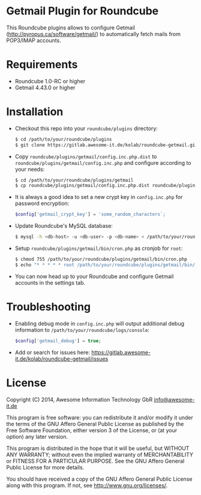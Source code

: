 Getmail Plugin for Roundcube
============================
This Roundcube plugins allows to configure Getmail (<http://pyropus.ca/software/getmail/>) to automatically fetch mails from POP3/IMAP accounts.

Requirements
============
* Roundcube 1.0-RC or higher
* Getmail 4.43.0 or higher

Installation
============
* Checkout this repo into your `roundcube/plugins` directory:

    ```bash
    $ cd /path/to/your/roundcube/plugins
    $ git clone https://gitlab.awesome-it.de/kolab/roundcube-getmail.git getmail
    ```

* Copy `roundcube/plugins/getmail/config.inc.php.dist` to `roundcube/plugins/getmail/config.inc.php` and configure according to your needs:

    ```bash
    $ cd /path/to/your/roundcube/plugins/getmail
    $ cp roundcube/plugins/getmail/config.inc.php.dist roundcube/plugins/getmail/config.inc.php
    ```

* It is always a good idea to set a new crypt key in `config.inc.php` for password encryption:

    ```php
    $config['getmail_crypt_key'] = 'some_random_characters`;
    ```

* Update Roundcube's MySQL database:

    ```bash
    $ mysql -h <db-host> -u <db-user> -p <db-name> < /path/to/your/roundcube/plugins/getmail/drivers/database/SQL/mysql.initial.sql
    ```

* Setup `roundcube/plugins/getmail/bin/cron.php` as cronjob for `root`:

    ```bash
    $ chmod 755 /path/to/your/roundcube/plugins/getmail/bin/cron.php
    $ echo "* * * * * root /path/to/your/roundcube/plugins/getmail/bin/cron.php" >> /etc/cron.d/getmail
    ```

* You can now head up to your Roundcube and configure Getmail accounts in the settings tab.

Troubleshooting
===============

* Enabling debug mode in `config.inc.php` will output additional debug information to `/path/to/your/roundcube/logs/console`:

    ```php
    $config['getmail_debug'] = true;
    ```

* Add or search for issues here: https://gitlab.awesome-it.de/kolab/roundcube-getmail/issues

License
=======
Copyright (C) 2014, Awesome Information Technology GbR <info@awesome-it.de>
 
This program is free software: you can redistribute it and/or modify
it under the terms of the GNU Affero General Public License as
published by the Free Software Foundation, either version 3 of the
License, or (at your option) any later version.
 
This program is distributed in the hope that it will be useful,
but WITHOUT ANY WARRANTY; without even the implied warranty of
MERCHANTABILITY or FITNESS FOR A PARTICULAR PURPOSE. See the
GNU Affero General Public License for more details.
 
You should have received a copy of the GNU Affero General Public License
along with this program. If not, see <http://www.gnu.org/licenses/>.
